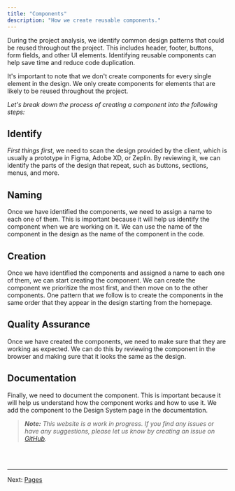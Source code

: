 ```yaml
---
title: "Components"
description: "How we create reusable components."
---
```


During the project analysis, we identify common design patterns that could be reused throughout the project. This includes header, footer, buttons, form fields, and other UI elements. Identifying reusable components can help save time and reduce code duplication.

It's important to note that we don't create components for every single element in the design. We only create components for elements that are likely to be reused throughout the project.

_Let's break down the process of creating a component into the following steps:_

## Identify
_First things first_, we need to scan the design provided by the client, which is usually a prototype in Figma, Adobe XD, or Zeplin. By reviewing it, we can identify the parts of the design that repeat, such as buttons, sections, menus, and more.

## Naming
Once we have identified the components, we need to assign a name to each one of them. This is important because it will help us identify the component when we are working on it. We can use the name of the component in the design as the name of the component in the code.

## Creation
Once we have identified the components and assigned a name to each one of them, we can start creating the component. We can create the component we prioritize the most first, and then move on to the other components. One pattern that we follow is to create the components in the same order that they appear in the design starting from the homepage.

## Quality Assurance
Once we have created the components, we need to make sure that they are working as expected. We can do this by reviewing the component in the browser and making sure that it looks the same as the design.

## Documentation
Finally, we need to document the component. This is important because it will help us understand how the component works and how to use it. We add the component to the Design System page in the documentation.

>***Note:*** _This website is a work in progress. If you find any issues or have any suggestions, please let us know by creating an issue on <a href="https://github.com/HackMort/jdk-workflow/issues" target="_blank">GitHub</a>._

<br /><br />
***
Next: [Pages](/en/pages)